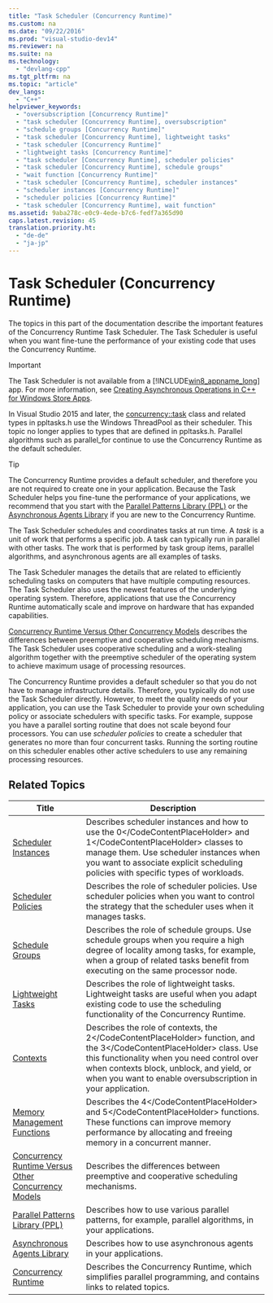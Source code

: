 ```yaml
---
title: "Task Scheduler (Concurrency Runtime)"
ms.custom: na
ms.date: "09/22/2016"
ms.prod: "visual-studio-dev14"
ms.reviewer: na
ms.suite: na
ms.technology: 
  - "devlang-cpp"
ms.tgt_pltfrm: na
ms.topic: "article"
dev_langs: 
  - "C++"
helpviewer_keywords: 
  - "oversubscription [Concurrency Runtime]"
  - "task scheduler [Concurrency Runtime], oversubscription"
  - "schedule groups [Concurrency Runtime]"
  - "task scheduler [Concurrency Runtime], lightweight tasks"
  - "task scheduler [Concurrency Runtime]"
  - "lightweight tasks [Concurrency Runtime]"
  - "task scheduler [Concurrency Runtime], scheduler policies"
  - "task scheduler [Concurrency Runtime], schedule groups"
  - "wait function [Concurrency Runtime]"
  - "task scheduler [Concurrency Runtime], scheduler instances"
  - "scheduler instances [Concurrency Runtime]"
  - "scheduler policies [Concurrency Runtime]"
  - "task scheduler [Concurrency Runtime], wait function"
ms.assetid: 9aba278c-e0c9-4ede-b7c6-fedf7a365d90
caps.latest.revision: 45
translation.priority.ht: 
  - "de-de"
  - "ja-jp"
---
```

# Task Scheduler (Concurrency Runtime)
The topics in this part of the documentation describe the important features of the Concurrency Runtime Task Scheduler. The Task Scheduler is useful when you want fine-tune the performance of your existing code that uses the Concurrency Runtime.  
  
> [!IMPORTANT]
>  The Task Scheduler is not available from a [!INCLUDE[win8_appname_long](../vs140/includes/win8_appname_long_md.md)] app. For more information, see [Creating Asynchronous Operations in C++ for Windows Store Apps](../vs140/creating-asynchronous-operations-in-c---for-windows-store-apps.md).  
>   
>  In Visual Studio 2015 and later, the [concurrency::task](../vs140/task-class--concurrency-runtime-.md) class and related types in ppltasks.h use the Windows ThreadPool as their scheduler. This topic no longer applies to types that are defined in ppltasks.h. Parallel algorithms such as parallel_for continue to use the Concurrency Runtime as the default scheduler.  
  
> [!TIP]
>  The Concurrency Runtime provides a default scheduler, and therefore you are not required to create one in your application. Because the Task Scheduler helps you fine-tune the performance of your applications, we recommend that you start with the [Parallel Patterns Library (PPL)](../vs140/parallel-patterns-library--ppl-.md) or the [Asynchronous Agents Library](../vs140/asynchronous-agents-library.md) if you are new to the Concurrency Runtime.  
  
 The Task Scheduler schedules and coordinates tasks at run time. A *task* is a unit of work that performs a specific job. A task can typically run in parallel with other tasks. The work that is performed by task group items, parallel algorithms, and asynchronous agents are all examples of tasks.  
  
 The Task Scheduler manages the details that are related to efficiently scheduling tasks on computers that have multiple computing resources. The Task Scheduler also uses the newest features of the underlying operating system. Therefore, applications that use the Concurrency Runtime automatically scale and improve on hardware that has expanded capabilities.  
  
 [Concurrency Runtime Versus Other Concurrency Models](../vs140/comparing-the-concurrency-runtime-to-other-concurrency-models.md) describes the differences between preemptive and cooperative scheduling mechanisms. The Task Scheduler uses cooperative scheduling and a work-stealing algorithm together with the preemptive scheduler of the operating system to achieve maximum usage of processing resources.  
  
 The Concurrency Runtime provides a default scheduler so that you do not have to manage infrastructure details. Therefore, you typically do not use the Task Scheduler directly. However, to meet the quality needs of your application, you can use the Task Scheduler to provide your own scheduling policy or associate schedulers with specific tasks. For example, suppose you have a parallel sorting routine that does not scale beyond four processors. You can use *scheduler policies* to create a scheduler that generates no more than four concurrent tasks. Running the sorting routine on this scheduler enables other active schedulers to use any remaining processing resources.  
  
## Related Topics  
  
|Title|Description|  
|-----------|-----------------|  
|[Scheduler Instances](../vs140/scheduler-instances.md)|Describes scheduler instances and how to use the <CodeContentPlaceHolder>0\</CodeContentPlaceHolder> and <CodeContentPlaceHolder>1\</CodeContentPlaceHolder> classes to manage them. Use scheduler instances when you want to associate explicit scheduling policies with specific types of workloads.|  
|[Scheduler Policies](../vs140/scheduler-policies.md)|Describes the role of scheduler policies. Use scheduler policies when you want to control the strategy that the scheduler uses when it manages tasks.|  
|[Schedule Groups](../vs140/schedule-groups.md)|Describes the role of schedule groups. Use schedule groups when you require a high degree of locality among tasks, for example, when a group of related tasks benefit from executing on the same processor node.|  
|[Lightweight Tasks](../vs140/lightweight-tasks.md)|Describes the role of lightweight tasks. Lightweight tasks are useful when you adapt existing code to use the scheduling functionality of the Concurrency Runtime.|  
|[Contexts](../vs140/contexts.md)|Describes the role of contexts, the <CodeContentPlaceHolder>2\</CodeContentPlaceHolder> function, and the <CodeContentPlaceHolder>3\</CodeContentPlaceHolder> class. Use this functionality when you need control over when contexts block, unblock, and yield, or when you want to enable oversubscription in your application.|  
|[Memory Management Functions](../vs140/memory-management-functions.md)|Describes the <CodeContentPlaceHolder>4\</CodeContentPlaceHolder> and <CodeContentPlaceHolder>5\</CodeContentPlaceHolder> functions. These functions can improve memory performance by allocating and freeing memory in a concurrent manner.|  
|[Concurrency Runtime Versus Other Concurrency Models](../vs140/comparing-the-concurrency-runtime-to-other-concurrency-models.md)|Describes the differences between preemptive and cooperative scheduling mechanisms.|  
|[Parallel Patterns Library (PPL)](../vs140/parallel-patterns-library--ppl-.md)|Describes how to use various parallel patterns, for example, parallel algorithms, in your applications.|  
|[Asynchronous Agents Library](../vs140/asynchronous-agents-library.md)|Describes how to use asynchronous agents in your applications.|  
|[Concurrency Runtime](../vs140/concurrency-runtime.md)|Describes the Concurrency Runtime, which simplifies parallel programming, and contains links to related topics.|